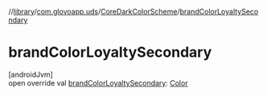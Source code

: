 //[library](../../../index.md)/[com.glovoapp.uds](../index.md)/[CoreDarkColorScheme](index.md)/[brandColorLoyaltySecondary](brand-color-loyalty-secondary.md)

# brandColorLoyaltySecondary

[androidJvm]\
open override val [brandColorLoyaltySecondary](brand-color-loyalty-secondary.md): [Color](https://developer.android.com/reference/kotlin/androidx/compose/ui/graphics/Color.html)
